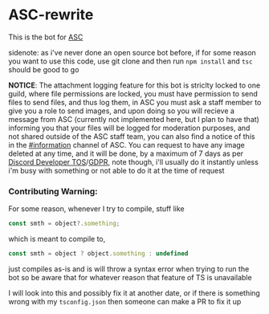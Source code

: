 # ASC-rewrite

This is the bot for [ASC](https://discord.gg/Y3WpFhs)

sidenote: as i've never done an open source bot before, if for some reason you want to use this code, use git clone and then run `npm install` and `tsc` should be good to go

**NOTICE**: The attachment logging feature for this bot is striclty locked to one guild, where file permissions are locked, you must have permission to send files to send files, and thus log them, in ASC you must ask a staff member to give you a role to send images, and upon doing so you will recieve a message from ASC (currently not implemented here, but I plan to have that) informing you that your files will be logged for moderation purposes, and not shared outside of the ASC staff team, you can also find a notice of this in the [#information](https://discordapp.com/channels/539355100397699092/635215364950851659/635228376692424714) channel of ASC.
You can request to have any image deleted at any time, and it will be done, by a maximum of 7 days as per [Discord Developer TOS](https://discordapp.com/developers/docs/legal)/[GDPR](https://gdpr-info.eu/), note though, i'll usually do it instantly unless i'm busy with something or not able to do it at the time of request

### Contributing Warning:

For some reason, whenever I try to compile, stuff like
```js
const smth = object?.something;
```
which is meant to compile to,
```js
const smth = object ? object.something : undefined
```
just compiles as-is and is will throw a syntax error when trying to run the bot
so be aware that for whatever reason that feature of TS is unavailable

I will look into this and possibly fix it at another date, or if there is something wrong with my `tsconfig.json` then someone can make a PR to fix it up